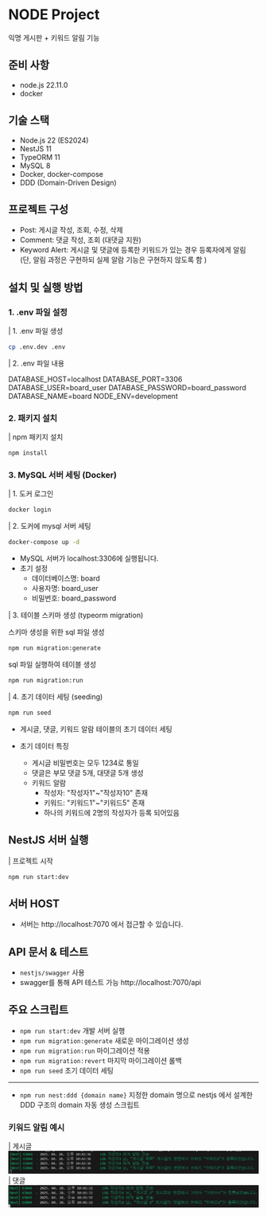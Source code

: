 # NODE Project

익명 게시판 + 키워드 알림 기능

## 준비 사항

- node.js 22.11.0
- docker

## 기술 스택

- Node.js 22 (ES2024)
- NestJS 11
- TypeORM 11
- MySQL 8
- Docker, docker-compose
- DDD (Domain-Driven Design)

## 프로젝트 구성

- Post: 게시글 작성, 조회, 수정, 삭제
- Comment: 댓글 작성, 조회 (대댓글 지원)
- Keyword Alert: 게시글 및 댓글에 등록한 키워드가 있는 경우 등록자에게 알림 (단, 알림 과정은 구현하되 실제 알람 기능은 구현하지 않도록 함 )

## 설치 및 실행 방법

### 1. .env 파일 설정

| 1. .env 파일 생성

```bash
cp .env.dev .env
```

| 2. .env 파일 내용

DATABASE_HOST=localhost
DATABASE_PORT=3306
DATABASE_USER=board_user
DATABASE_PASSWORD=board_password
DATABASE_NAME=board
NODE_ENV=development

### 2. 패키지 설치

| npm 패키지 설치

```bash
npm install
```

### 3. MySQL 서버 세팅 (Docker)

| 1. 도커 로그인

```bash
docker login
```

| 2. 도커에 mysql 서버 세팅

```bash
docker-compose up -d
```

- MySQL 서버가 localhost:3306에 실행됩니다.
- 초기 설정
  - 데이터베이스명: board
  - 사용자명: board_user
  - 비밀번호: board_password

| 3. 테이블 스키마 생성 (typeorm migration)

스키마 생성을 위한 sql 파일 생성

```bash
npm run migration:generate
```

sql 파일 실행하여 테이블 생성

```bash
npm run migration:run
```

| 4. 초기 데이터 세팅 (seeding)

```bash
npm run seed
```

- 게시글, 댓글, 키워드 알람 테이블의 초기 데이터 세팅

- 초기 데이터 특징
  - 게시글 비밀번호는 모두 1234로 통일
  - 댓글은 부모 댓글 5개, 대댓글 5개 생성
  - 키워드 알람
    - 작성자: "작성자1"~"작성자10" 존재
    - 키워드: "키워드1"~"키워드5" 존재
    - 하나의 키워드에 2명의 작성자가 등록 되어있음

## NestJS 서버 실행

| 프로젝트 시작

```bash
npm run start:dev
```

## 서버 HOST

- 서버는 http://localhost:7070 에서 접근할 수 있습니다.

## API 문서 & 테스트

- `nestjs/swagger` 사용
- swagger를 통해 API 테스트 가능
  http://localhost:7070/api

## 주요 스크립트

- `npm run start:dev` 개발 서버 실행
- `npm run migration:generate` 새로운 마이그레이션 생성
- `npm run migration:run` 마이그레이션 적용
- `npm run migration:revert` 마지막 마이그레이션 롤백
- `npm run seed` 초기 데이터 세팅

---

- `npm run nest:ddd {domain name}` 지정한 domain 명으로 nestjs 에서 설계한 DDD 구조의 domain 자동 생성 스크립트

### 키워드 알림 예시

| 게시글
![alt text](image-1.png)
| 댓글
![alt text](image.png)
